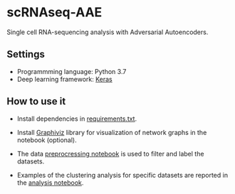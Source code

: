# scRNAseq-AAE
Single cell RNA-sequencing analysis with Adversarial Autoencoders.

## Settings
* Programmming language: Python 3.7
* Deep learning framework: [Keras](https://keras.io/)

## How to use it

* Install dependencies in [requirements.txt](https://github.com/emolinaro/scRNAseq-AAE/blob/master/requirements.txt).

* Install [Graphiviz](https://www.graphviz.org/) library for visualization of network graphs in the notebook (optional). 

* The data [preprocressing notebook](https://github.com/emolinaro/scRNAseq-AAE/blob/master/src/preprocessing.ipynb) is used to filter and label the datasets. 

* Examples of the clustering analysis for specific datasets are reported in the [analysis notebook](https://github.com/emolinaro/scRNAseq-AAE/blob/master/src/analysis.ipynb).
